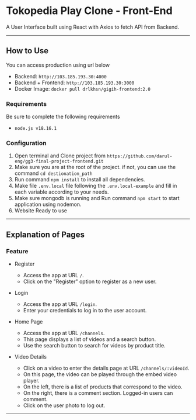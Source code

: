 # Tokopedia Play Clone - Front-End

A User Interface built using React with Axios to fetch API from Backend.

---

## How to Use
You can access production using url below

- Backend: `http://103.185.193.30:4000`
- Backend + Frontend: `http://103.185.193.30:3000`
- Docker Image: `docker pull drlkhsn/gigih-frontend:2.0`

### Requirements
Be sure to complete the following requirements
- `node.js v18.16.1`

### Configuration
1. Open terminal and Clone project from `https://github.com/darul-eng/gg3-final-project-frontend.git`
2. Make sure you are at the root of the project. if not, you can use the command `cd destionation_path`
3. Run command `npm install` to install all dependencies.
4. Make file `.env.local` file following the `.env.local-example` and fill in each variable according to your needs.
5. Make sure mongodb is running and Run command `npm start` to start application using nodemon.
6. Website Ready to use

---

## Explanation of Pages
### Feature

- Register
  - Access the app at URL `/`.
  - Click on the "Register" option to register as a new user.

- Login
  - Access the app at URL `/login`.
  - Enter your credentials to log in to the user account.

- Home Page
  - Access the app at URL `/channels`.
  - This page displays a list of videos and a search button.
  - Use the search button to search for videos by product title.

- Video Details
  - Click on a video to enter the details page at URL `/channels/:videoId`.
  - On this page, the video can be played through the embed video player.
  - On the left, there is a list of products that correspond to the video.
  - On the right, there is a comment section. Logged-in users can comment.
  - Click on the user photo to log out.
    

---

